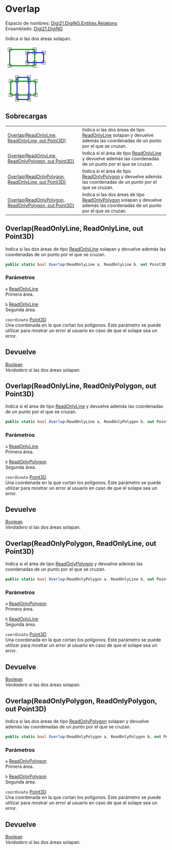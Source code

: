 # Overlap

Espacio de nombres: [Digi21.DigiNG.Entities.Relations](/digi3d-net/programacion/.net/referencia/digi21.diging/digi21.diging.entities.relations/)  
Ensamblado: [Digi21.DigiNG](/digi3d-net/programacion/.net/referencia/digi21.diging.plugin/digi21.diging/)

Indica si las dos áreas solapan.

![&#xC1;rea solapa &#xE1;rea](../../../../../../../../.gitbook/assets/areasolapaarea.png)

![&#xC1;rea solapa &#xE1;rea](../../../../../../../../.gitbook/assets/areasolapaarea2.png)

## Sobrecargas

|  |  |
| :--- | :--- |
| [Overlap\(ReadOnlyLine, ReadOnlyLine, out Point3D\)](overlap.md#overlap-readonlyline-readonlyline-out-point-3-d) | Indica si las dos áreas de tipo [ReadOnlyLine](/digi3d-net/programacion/.net/referencia/digi21.diging/digi21.diging.entities/clases/readonlyline/) solapan y devuelve además las coordenadas de un punto por el que se cruzan. |
| [Overlap\(ReadOnlyLine, ReadOnlyPolygon, out Point3D\)](overlap.md#overlap-readonlyline-readonlypolygon-out-point-3-d) | Indica si el área de tipo [ReadOnlyLine](/digi3d-net/programacion/.net/referencia/digi21.diging/digi21.diging.entities/clases/readonlyline/) y devuelve además las coordenadas de un punto por el que se cruzan. |
| [Overlap\(ReadOnlyPolygon, ReadOnlyLine, out Point3D\)](overlap.md#overlap-readonlypolygon-readonlyline-out-point-3-d) | Indica si el área de tipo [ReadOnlyPolygon](/digi3d-net/programacion/.net/referencia/digi21.diging/digi21.diging.entities/clases/readonlypolygon/) y devuelve además las coordenadas de un punto por el que se cruzan. |
| [Overlap\(ReadOnlyPolygon, ReadOnlyPolygon, out Point3D\)](overlap.md#overlap-readonlypolygon-readonlypolygon-out-point-3-d) | Indica si las dos áreas de tipo [ReadOnlyPolygon](/digi3d-net/programacion/.net/referencia/digi21.diging/digi21.diging.entities/clases/readonlypolygon/) solapan y devuelve además las coordenadas de un punto por el que se cruzan. |

## Overlap\(ReadOnlyLine, ReadOnlyLine, out Point3D\)

Indica si las dos áreas de tipo [ReadOnlyLine](/digi3d-net/programacion/.net/referencia/digi21.diging/digi21.diging.entities/clases/readonlyline/) solapan y devuelve además las coordenadas de un punto por el que se cruzan.

```csharp
public static bool Overlap(ReadOnlyLine a, ReadOnlyLine b, out Point3D coordinate)
```

### Parámetros

`a` [ReadOnlyLine](/digi3d-net/programacion/.net/referencia/digi21.diging/digi21.diging.entities/clases/readonlyline/)  
Primera área.

`b` [ReadOnlyLine](/digi3d-net/programacion/.net/referencia/digi21.diging/digi21.diging.entities/clases/readonlyline/)  
Segunda área.

`coordinate` [Point3D](/digi3d-net/programacion/.net/referencia/digi21.diging/digi21.math/clases/point3d.md)  
Una coordenada en la que cortan los polígonos. Este parámetro se puede utilizar para mostrar un error al usuario en caso de que el solape sea un error.

## Devuelve

[Boolean](https://docs.microsoft.com/en-us/dotnet/api/system.boolean?view=net-5.0)  
_Verdadero_ si las dos áreas solapan.

## Overlap\(ReadOnlyLine, ReadOnlyPolygon, out Point3D\)

Indica si el área de tipo [ReadOnlyLine](/digi3d-net/programacion/.net/referencia/digi21.diging/digi21.diging.entities/clases/readonlyline/) y devuelve además las coordenadas de un punto por el que se cruzan.

```csharp
public static bool Overlap(ReadOnlyLine a, ReadOnlyPolygon b, out Point3D coordinate)
```

### Parámetros

`a` [ReadOnlyLine](/digi3d-net/programacion/.net/referencia/digi21.diging/digi21.diging.entities/clases/readonlyline/)  
Primera área.

`b` [ReadOnlyPolygon](/digi3d-net/programacion/.net/referencia/digi21.diging/digi21.diging.entities/clases/readonlypolygon/)  
Segunda área.

`coordinate` [Point3D](/digi3d-net/programacion/.net/referencia/digi21.diging/digi21.math/clases/point3d.md)  
Una coordenada en la que cortan los polígonos. Este parámetro se puede utilizar para mostrar un error al usuario en caso de que el solape sea un error.

## Devuelve

[Boolean](https://docs.microsoft.com/en-us/dotnet/api/system.boolean?view=net-5.0)  
_Verdadero_ si las dos áreas solapan.

## Overlap\(ReadOnlyPolygon, ReadOnlyLine, out Point3D\)

Indica si el área de tipo [ReadOnlyPolygon](/digi3d-net/programacion/.net/referencia/digi21.diging/digi21.diging.entities/clases/readonlypolygon/) y devuelve además las coordenadas de un punto por el que se cruzan.

```csharp
public static bool Overlap(ReadOnlyPolygon a, ReadOnlyLine b, out Point3D coordinate)
```

### Parámetros

`a` [ReadOnlyPolygon](/digi3d-net/programacion/.net/referencia/digi21.diging/digi21.diging.entities/clases/readonlypolygon/)  
Primera área.

`b` [ReadOnlyLine](/digi3d-net/programacion/.net/referencia/digi21.diging/digi21.diging.entities/clases/readonlyline/)  
Segunda área.

`coordinate` [Point3D](/digi3d-net/programacion/.net/referencia/digi21.diging/digi21.math/clases/point3d.md)  
Una coordenada en la que cortan los polígonos. Este parámetro se puede utilizar para mostrar un error al usuario en caso de que el solape sea un error.

## Devuelve

[Boolean](https://docs.microsoft.com/en-us/dotnet/api/system.boolean?view=net-5.0)  
_Verdadero_ si las dos áreas solapan.

## Overlap\(ReadOnlyPolygon, ReadOnlyPolygon, out Point3D\)

Indica si las dos áreas de tipo [ReadOnlyPolygon](/digi3d-net/programacion/.net/referencia/digi21.diging/digi21.diging.entities/clases/readonlypolygon/) solapan y devuelve además las coordenadas de un punto por el que se cruzan.

```csharp
public static bool Overlap(ReadOnlyPolygon a, ReadOnlyPolygon b, out Point3D coordinate)
```

### Parámetros

`a` [ReadOnlyPolygon](/digi3d-net/programacion/.net/referencia/digi21.diging/digi21.diging.entities/clases/readonlypolygon/)  
Primera área.

`b` [ReadOnlyPolygon](/digi3d-net/programacion/.net/referencia/digi21.diging/digi21.diging.entities/clases/readonlypolygon/)  
Segunda área.

`coordinate` [Point3D](/digi3d-net/programacion/.net/referencia/digi21.diging/digi21.math/clases/point3d.md)  
Una coordenada en la que cortan los polígonos. Este parámetro se puede utilizar para mostrar un error al usuario en caso de que el solape sea un error.

## Devuelve

[Boolean](https://docs.microsoft.com/en-us/dotnet/api/system.boolean?view=net-5.0)  
_Verdadero_ si las dos áreas solapan.





